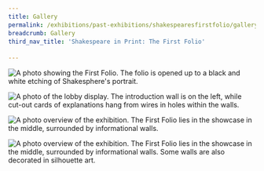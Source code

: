 ```yaml
---
title: Gallery
permalink: /exhibitions/past-exhibitions/shakespearesfirstfolio/gallery/
breadcrumb: Gallery
third_nav_title: 'Shakespeare in Print: The First Folio'

---
```


<img srcset="/images/event-images/shakespeare/shakespeare-in-print_gallery_1_400w.jpg 400w, /images/event-images/shakespeare/shakespeare-in-print_gallery_1_1000w.jpg 1000w" sizes="(max-width: 500px) 40vw, 100vw" height="666" width="1000" src="/images/event-images/shakespeare/shakespeare-in-print_gallery_1_400w.jpg" alt="A photo showing the First Folio. The folio is opened up to a black and white etching of Shakesphere's portrait.">

![A photo of the lobby display. The introduction wall is on the left, while cut-out cards of explanations hang from wires in holes within the walls.](/images/event-images/shakespeare/shakespeare-in-print_gallery_2.jpg)

![A photo overview of the exhibition. The First Folio lies in the showcase in the middle, surrounded by informational walls.](/images/event-images/shakespeare/shakespeare-in-print_gallery_3.jpg)

![A photo overview of the exhibition. The First Folio lies in the showcase in the middle, surrounded by informational walls. Some walls are also decorated in silhouette art.](/images/event-images/shakespeare/shakespeare-in-print_gallery_4.jpg)





